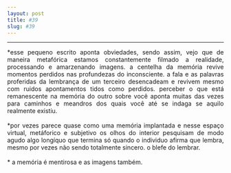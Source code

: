 ```yaml
---
layout: post
title: #39
slug: #39
---
```

---
<p class="description" style="text-align: justify;">
*esse pequeno escrito aponta obviedades, sendo assim, vejo que de maneira metafórica estamos constantemente filmado a realidade, processando e amarzenando imagens. a centelha da memória revive momentos perdidos nas profundezas do inconsciente.  a fala e as palavras proferidas da lembrança de um terceiro desencadeam e revivem mesmo com ruidos  apontamentos tidos como perdidos. perceber o que está remanescente na memória do outro sobre você aponta muitas das vezes para caminhos e meandros dos quais você até se indaga se aquilo realmente existiu. 
<br>
<br>
*por vezes parece quase como uma memória implantada e nesse espaço virtual, metáforico e subjetivo os olhos do interior pesquisam de modo agudo algo longíquo que termina só quando o individuo afirma que lembra, mesmo por vezes não sendo totalmente sincero. o blefe do lembrar.
<br>
<br>
* a memória é mentirosa e as imagens também.
<br>
<br>
